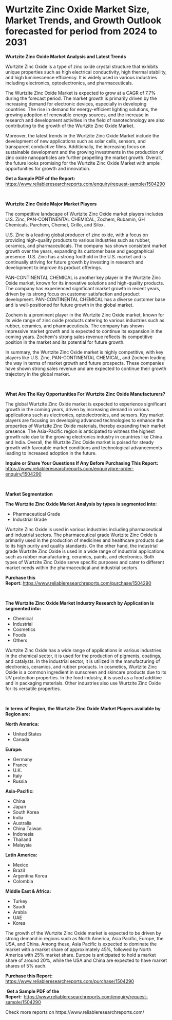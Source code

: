<p><h1>Wurtzite Zinc Oxide Market Size, Market Trends, and Growth Outlook forecasted for period from 2024 to 2031</h1></p><p><strong>Wurtzite Zinc Oxide Market Analysis and Latest Trends</strong></p>
<p><p>Wurtzite Zinc Oxide is a type of zinc oxide crystal structure that exhibits unique properties such as high electrical conductivity, high thermal stability, and high luminescence efficiency. It is widely used in various industries including electronics, optoelectronics, and pharmaceuticals.</p><p>The Wurtzite Zinc Oxide Market is expected to grow at a CAGR of 7.7% during the forecast period. The market growth is primarily driven by the increasing demand for electronic devices, especially in developing countries. The rise in demand for energy-efficient lighting solutions, the growing adoption of renewable energy sources, and the increase in research and development activities in the field of nanotechnology are also contributing to the growth of the Wurtzite Zinc Oxide Market.</p><p>Moreover, the latest trends in the Wurtzite Zinc Oxide Market include the development of new applications such as solar cells, sensors, and transparent conductive films. Additionally, the increasing focus on sustainable development and the growing investments in the production of zinc oxide nanoparticles are further propelling the market growth. Overall, the future looks promising for the Wurtzite Zinc Oxide Market with ample opportunities for growth and innovation.</p></p>
<p><strong>Get a Sample PDF of the Report:&nbsp;</strong> <a href="https://www.reliableresearchreports.com/enquiry/request-sample/1504290">https://www.reliableresearchreports.com/enquiry/request-sample/1504290</a></p>
<p>&nbsp;</p>
<p><strong>Wurtzite Zinc Oxide Major Market Players</strong></p>
<p><p>The competitive landscape of Wurtzite Zinc Oxide market players includes U.S. Zinc, PAN-CONTINENTAL CHEMICAL, Zochem, Rubamin, GH Chemicals, Parchem, Chemet, Grillo, and Silox.</p><p>U.S. Zinc is a leading global producer of zinc oxide, with a focus on providing high-quality products to various industries such as rubber, ceramics, and pharmaceuticals. The company has shown consistent market growth over the years, expanding its customer base and geographical presence. U.S. Zinc has a strong foothold in the U.S. market and is continually striving for future growth by investing in research and development to improve its product offerings.</p><p>PAN-CONTINENTAL CHEMICAL is another key player in the Wurtzite Zinc Oxide market, known for its innovative solutions and high-quality products. The company has experienced significant market growth in recent years, driven by its strong focus on customer satisfaction and product development. PAN-CONTINENTAL CHEMICAL has a diverse customer base and is well-positioned for future growth in the global market.</p><p>Zochem is a prominent player in the Wurtzite Zinc Oxide market, known for its wide range of zinc oxide products catering to various industries such as rubber, ceramics, and pharmaceuticals. The company has shown impressive market growth and is expected to continue its expansion in the coming years. Zochem's strong sales revenue reflects its competitive position in the market and its potential for future growth.</p><p>In summary, the Wurtzite Zinc Oxide market is highly competitive, with key players like U.S. Zinc, PAN-CONTINENTAL CHEMICAL, and Zochem leading the way in terms of market growth and future prospects. These companies have shown strong sales revenue and are expected to continue their growth trajectory in the global market.</p></p>
<p>&nbsp;</p>
<p><strong>What Are The Key Opportunities For Wurtzite Zinc Oxide Manufacturers?</strong></p>
<p><p>The global Wurtzite Zinc Oxide market is expected to experience significant growth in the coming years, driven by increasing demand in various applications such as electronics, optoelectronics, and sensors. Key market players are focusing on developing advanced technologies to enhance the properties of Wurtzite Zinc Oxide materials, thereby expanding their market presence. The Asia-Pacific region is anticipated to witness the highest growth rate due to the growing electronics industry in countries like China and India. Overall, the Wurtzite Zinc Oxide market is poised for steady growth with favorable market conditions and technological advancements leading to increased adoption in the future.</p></p>
<p><strong>Inquire or Share Your Questions If Any Before Purchasing This Report:</strong> <a href="https://www.reliableresearchreports.com/enquiry/pre-order-enquiry/1504290">https://www.reliableresearchreports.com/enquiry/pre-order-enquiry/1504290</a></p>
<p>&nbsp;</p>
<p><strong>Market Segmentation</strong></p>
<p><strong>The Wurtzite Zinc Oxide Market Analysis by types is segmented into:</strong></p>
<p><ul><li>Pharmaceutical Grade</li><li>Industrial Grade</li></ul></p>
<p><p>Wurtzite Zinc Oxide is used in various industries including pharmaceutical and industrial sectors. The pharmaceutical grade Wurtzite Zinc Oxide is primarily used in the production of medicines and healthcare products due to its high purity and quality standards. On the other hand, the industrial grade Wurtzite Zinc Oxide is used in a wide range of industrial applications such as rubber manufacturing, ceramics, paints, and electronics. Both types of Wurtzite Zinc Oxide serve specific purposes and cater to different market needs within the pharmaceutical and industrial sectors.</p></p>
<p><strong>Purchase this Report:&nbsp;</strong><a href="https://www.reliableresearchreports.com/purchase/1504290">https://www.reliableresearchreports.com/purchase/1504290</a></p>
<p>&nbsp;</p>
<p><strong>The Wurtzite Zinc Oxide Market Industry Research by Application is segmented into:</strong></p>
<p><ul><li>Chemical</li><li>Industrial</li><li>Cosmetics</li><li>Foods</li><li>Others</li></ul></p>
<p><p>Wurtzite Zinc Oxide has a wide range of applications in various industries. In the chemical sector, it is used for the production of pigments, coatings, and catalysts. In the industrial sector, it is utilized in the manufacturing of electronics, ceramics, and rubber products. In cosmetics, Wurtzite Zinc Oxide is a common ingredient in sunscreen and skincare products due to its UV protection properties. In the food industry, it is used as a food additive and in packaging materials. Other industries also use Wurtzite Zinc Oxide for its versatile properties.</p></p>
<p>&nbsp;</p>
<p><strong>In terms of Region, the Wurtzite Zinc Oxide Market Players available by Region are:</strong></p>
<p>
    <p> <strong> North America: </strong>
        <ul>
            <li>United States</li>
            <li>Canada</li>
        </ul>
        </p> 
    <p> <strong> Europe: </strong>
        <ul>
            <li>Germany</li>
            <li>France</li>
            <li>U.K.</li>
            <li>Italy</li>
            <li>Russia</li>
        </ul>
        </p> 
    <p> <strong> Asia-Pacific: </strong>
        <ul>
            <li>China</li>
            <li>Japan</li>
            <li>South Korea</li>
            <li>India</li>
            <li>Australia</li>
            <li>China Taiwan</li>
            <li>Indonesia</li>
            <li>Thailand</li>
            <li>Malaysia</li>
        </ul>
        </p> 
    <p> <strong> Latin America: </strong>
        <ul>
            <li>Mexico</li>
            <li>Brazil</li>
            <li>Argentina Korea</li>
            <li>Colombia</li>
        </ul>
        </p> 
    <p> <strong> Middle East & Africa: </strong>
        <ul>
            <li>Turkey</li>
            <li>Saudi</li>
            <li>Arabia</li>
            <li>UAE</li>
            <li>Korea</li>
        </ul>
    </p>
    </p>
<p><p>The growth of the Wurtzite Zinc Oxide market is expected to be driven by strong demand in regions such as North America, Asia Pacific, Europe, the USA, and China. Among these, Asia Pacific is expected to dominate the market with a market share of approximately 45%, followed by North America with 25% market share. Europe is anticipated to hold a market share of around 20%, while the USA and China are expected to have market shares of 5% each.</p></p>
<p><strong>Purchase this Report: </strong><a href="https://www.reliableresearchreports.com/purchase/1504290">https://www.reliableresearchreports.com/purchase/1504290</a></p>
<p>&nbsp;<strong>Get a Sample PDF of the Report:&nbsp;&nbsp;</strong><a href="https://www.reliableresearchreports.com/enquiry/request-sample/1504290">https://www.reliableresearchreports.com/enquiry/request-sample/1504290</a></p>
<p><strong></strong></p>
<p>Check more reports on https://www.reliableresearchreports.com/</p>
